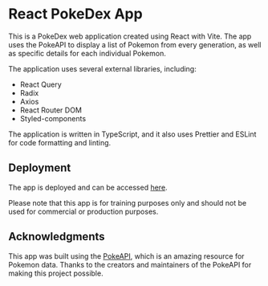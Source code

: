 # React PokeDex App

This is a PokeDex web application created using React with Vite. The app uses the PokeAPI to display a list of Pokemon from every generation, as well as specific details for each individual Pokemon.

The application uses several external libraries, including:

- React Query
- Radix
- Axios
- React Router DOM
- Styled-components

The application is written in TypeScript, and it also uses Prettier and ESLint for code formatting and linting.

## Deployment

The app is deployed and can be accessed [here](https://borgesizadora.github.io/pokedex/).

Please note that this app is for training purposes only and should not be used for commercial or production purposes.

## Acknowledgments

This app was built using the [PokeAPI](https://pokeapi.co/), which is an amazing resource for Pokemon data. Thanks to the creators and maintainers of the PokeAPI for making this project possible.
